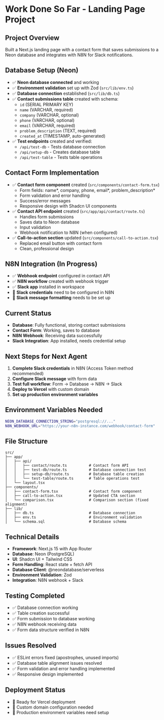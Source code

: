 # Work Done So Far - Landing Page Project

## Project Overview

Built a Next.js landing page with a contact form that saves submissions to a Neon database and integrates with N8N for Slack notifications.

## Database Setup (Neon)

- ✅ **Neon database connected** and working
- ✅ **Environment validation** set up with Zod (`src/lib/env.ts`)
- ✅ **Database connection** established (`src/lib/db.ts`)
- ✅ **Contact submissions table** created with schema:
  - `id` (SERIAL PRIMARY KEY)
  - `name` (VARCHAR, required)
  - `company` (VARCHAR, optional)
  - `phone` (VARCHAR, optional)
  - `email` (VARCHAR, required)
  - `problem_description` (TEXT, required)
  - `created_at` (TIMESTAMP, auto-generated)
- ✅ **Test endpoints** created and verified:
  - `/api/test-db` - Tests database connection
  - `/api/setup-db` - Creates database table
  - `/api/test-table` - Tests table operations

## Contact Form Implementation

- ✅ **Contact form component** created (`src/components/contact-form.tsx`)
  - Form fields: name*, company, phone, email*, problem_description\*
  - Form validation and error handling
  - Success/error messages
  - Responsive design with Shadcn UI components
- ✅ **Contact API endpoint** created (`src/app/api/contact/route.ts`)
  - Handles form submissions
  - Saves data to Neon database
  - Input validation
  - Webhook notification to N8N (when configured)
- ✅ **Call-to-action section** updated (`src/components/call-to-action.tsx`)
  - Replaced email button with contact form
  - Clean, professional design

## N8N Integration (In Progress)

- ✅ **Webhook endpoint** configured in contact API
- ✅ **N8N workflow** created with webhook trigger
- ✅ **Slack app** installed in workspace
- 🔄 **Slack credentials** need to be configured in N8N
- 🔄 **Slack message formatting** needs to be set up

## Current Status

- **Database**: Fully functional, storing contact submissions
- **Contact Form**: Working, saves to database
- **N8N Webhook**: Receiving data successfully
- **Slack Integration**: App installed, needs credential setup

## Next Steps for Next Agent

1. **Complete Slack credentials** in N8N (Access Token method recommended)
2. **Configure Slack message** with form data
3. **Test full workflow**: Form → Database → N8N → Slack
4. **Deploy to Vercel** with custom domain
5. **Set up production environment variables**

## Environment Variables Needed

```bash
NEON_DATABASE_CONNECTION_STRING="postgresql://..."
N8N_WEBHOOK_URL="https://your-n8n-instance.com/webhook/contact-form"
```

## File Structure

```
src/
├── app/
│   ├── api/
│   │   ├── contact/route.ts          # Contact form API
│   │   ├── test-db/route.ts          # Database connection test
│   │   ├── setup-db/route.ts         # Database table creation
│   │   └── test-table/route.ts       # Table operations test
│   └── layout.tsx
├── components/
│   ├── contact-form.tsx              # Contact form component
│   ├── call-to-action.tsx            # Updated CTA section
│   └── comparison.tsx                # Comparison section (fixed alignment)
├── lib/
│   ├── db.ts                         # Database connection
│   ├── env.ts                        # Environment validation
│   └── schema.sql                    # Database schema
```

## Technical Details

- **Framework**: Next.js 15 with App Router
- **Database**: Neon (PostgreSQL)
- **UI**: Shadcn UI + Tailwind CSS
- **Form Handling**: React state + fetch API
- **Database Client**: @neondatabase/serverless
- **Environment Validation**: Zod
- **Integration**: N8N webhook + Slack

## Testing Completed

- ✅ Database connection working
- ✅ Table creation successful
- ✅ Form submission to database working
- ✅ N8N webhook receiving data
- ✅ Form data structure verified in N8N

## Issues Resolved

- ✅ ESLint errors fixed (apostrophes, unused imports)
- ✅ Database table alignment issues resolved
- ✅ Form validation and error handling implemented
- ✅ Responsive design implemented

## Deployment Status

- 🔄 Ready for Vercel deployment
- 🔄 Custom domain configuration needed
- 🔄 Production environment variables need setup
